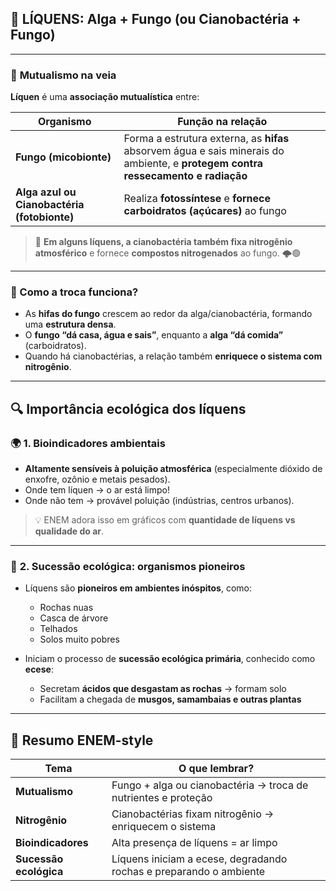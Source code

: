 ## 🌱 **LÍQUENS: Alga + Fungo (ou Cianobactéria + Fungo)**

---

### 🤝 **Mutualismo na veia**

**Líquen** é uma **associação mutualística** entre:

| Organismo                                   | Função na relação                                                                                                                |
| ------------------------------------------- | -------------------------------------------------------------------------------------------------------------------------------- |
| **Fungo (micobionte)**                      | Forma a estrutura externa, as **hifas** absorvem água e sais minerais do ambiente, e **protegem contra ressecamento e radiação** |
| **Alga azul ou Cianobactéria (fotobionte)** | Realiza **fotossíntese** e **fornece carboidratos (açúcares)** ao fungo                                                          |

> 🧪 **Em alguns líquens, a cianobactéria também fixa nitrogênio atmosférico** e fornece **compostos nitrogenados** ao fungo. 🌩️🟢

---

### 📌 Como a troca funciona?

- As **hifas do fungo** crescem ao redor da alga/cianobactéria, formando uma **estrutura densa**.
- O **fungo “dá casa, água e sais”**, enquanto a **alga “dá comida”** (carboidratos).
- Quando há cianobactérias, a relação também **enriquece o sistema com nitrogênio**.

---

## 🔍 **Importância ecológica dos líquens**

### 🌍 **1. Bioindicadores ambientais**

- **Altamente sensíveis à poluição atmosférica** (especialmente dióxido de enxofre, ozônio e metais pesados).
- Onde tem líquen → o ar está limpo!
- Onde não tem → provável poluição (indústrias, centros urbanos).

> 💡 ENEM adora isso em gráficos com **quantidade de líquens vs qualidade do ar**.

---

### 🌱 **2. Sucessão ecológica: organismos pioneiros**

- Líquens são **pioneiros em ambientes inóspitos**, como:
    - Rochas nuas
    - Casca de árvore
    - Telhados
    - Solos muito pobres
        
- Iniciam o processo de **sucessão ecológica primária**, conhecido como **ecese**:
    - Secretam **ácidos que desgastam as rochas** → formam solo
    - Facilitam a chegada de **musgos, samambaias e outras plantas**

---

## 🧠 **Resumo ENEM-style**

|Tema|O que lembrar?|
|---|---|
|**Mutualismo**|Fungo + alga ou cianobactéria → troca de nutrientes e proteção|
|**Nitrogênio**|Cianobactérias fixam nitrogênio → enriquecem o sistema|
|**Bioindicadores**|Alta presença de líquens = ar limpo|
|**Sucessão ecológica**|Líquens iniciam a ecese, degradando rochas e preparando o ambiente|
